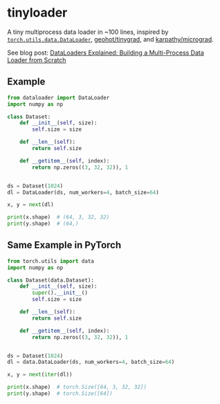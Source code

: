 # tinyloader

A tiny multiprocess data loader in ~100 lines, inspired by
[`torch.utils.data.DataLoader`](https://pytorch.org/docs/stable/data.html#torch.utils.data.DataLoader),
[geohot/tinygrad](https://github.com/geohot/tinygrad), and [karpathy/micrograd](https://github.com/karpathy/micrograd).

See blog post: [DataLoaders Explained: Building a Multi-Process Data Loader from Scratch](https://teddykoker.com/2020/12/dataloader/)

## Example

```python
from dataloader import DataLoader
import numpy as np

class Dataset:
    def __init__(self, size):
        self.size = size

    def __len__(self):
        return self.size

    def __getitem__(self, index):
        return np.zeros((3, 32, 32)), 1


ds = Dataset(1024)
dl = DataLoader(ds, num_workers=4, batch_size=64)

x, y = next(dl)

print(x.shape)  # (64, 3, 32, 32)
print(y.shape)  # (64,)
```

## Same Example in PyTorch

```python
from torch.utils import data
import numpy as np

class Dataset(data.Dataset):
    def __init__(self, size):
        super().__init__()
        self.size = size

    def __len__(self):
        return self.size

    def __getitem__(self, index):
        return np.zeros((3, 32, 32)), 1


ds = Dataset(1024)
dl = data.DataLoader(ds, num_workers=4, batch_size=64)

x, y = next(iter(dl))

print(x.shape)  # torch.Size([64, 3, 32, 32])
print(y.shape)  # torch.Size([64])
```
